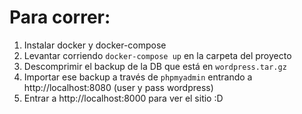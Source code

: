  # Para correr:
 
 1. Instalar docker y docker-compose
 2. Levantar corriendo `docker-compose up` en la carpeta del proyecto
 3. Descomprimir el backup de la DB que está en `wordpress.tar.gz`
 4. Importar ese backup a través de `phpmyadmin` entrando a http://localhost:8080 (user y pass wordpress)
 5. Entrar a http://localhost:8000 para ver el sitio :D